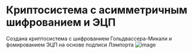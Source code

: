 # Криптосистема с асимметричным шифрованием и ЭЦП
Создана криптосистема с шифрованием Гольдвассера-Микали и фомированием ЭЦП на основе подписи Лэмпорта
![image](https://github.com/halissha/lamport_sign/blob/main/original.png)
